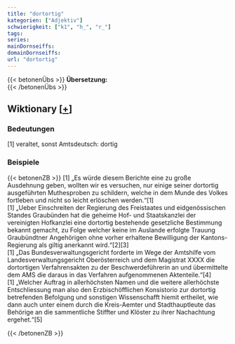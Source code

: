 ```yaml
---
title: "dortortig"
kategorien: ["Adjektiv"]
schwierigkeit: ["k1", "h_", "r_"]
tags:
series:
mainDornseiffs:
domainDornseiffs:
url: "dortortig"
---
```


{{< betonenÜbs >}}
**Übersetzung:**  
{{< /betonenÜbs >}}

## Wiktionary [[+](https://de.wiktionary.org/wiki/dortortig)]

### Bedeutungen
[1] veraltet, sonst Amtsdeutsch: dortig  

### Beispiele
{{< betonenZB >}}
[1] „Es würde diesem Berichte eine zu große Ausdehnung geben, wollten wir es versuchen, nur einige seiner dortortig ausgeführten Muthesproben zu schildern, welche in dem Munde des Volkes fortleben und nicht so leicht erlöschen werden.“[1]  
[1] „Ueber Einschreiten der Regierung des Freistaates und eidgenössischen Standes Graubünden hat die geheime Hof- und Staatskanzlei der vereinigten Hofkanzlei eine dortortig bestehende gesetzliche Bestimmung bekannt gemacht, zu Folge welcher keine im Auslande erfolgte Trauung Graubündtner Angehörigen ohne vorher erhaltene Bewilligung der Kantons-Regierung als giltig anerkannt wird.“[2][3]  
[1] „Das Bundesverwaltungsgericht forderte im Wege der Amtshilfe vom Landesverwaltungsgericht Oberösterreich und dem Magistrat XXXX die dortortigen Verfahrensakten zu der Beschwerdeführerin an und übermittelte dem AMS die daraus in das Verfahren aufgenommenen Aktenteile.“[4]  
[1] „Welcher Auftrag in allerhöchsten Namen und die weitere allerhöchste Entschliessung man also den Erzbischöfflichen Konsistorio zur dortortig betrefenden Befolgung und sonstigen Wissenschafft hiemit ertheilet, wie dann auch unter einem durch die Kreis-Aemter und Stadthauptleute das Behörige an die sammentliche Stiffter und Klöster zu ihrer Nachachtung ergehet.“[5]  

{{< /betonenZB >}}

